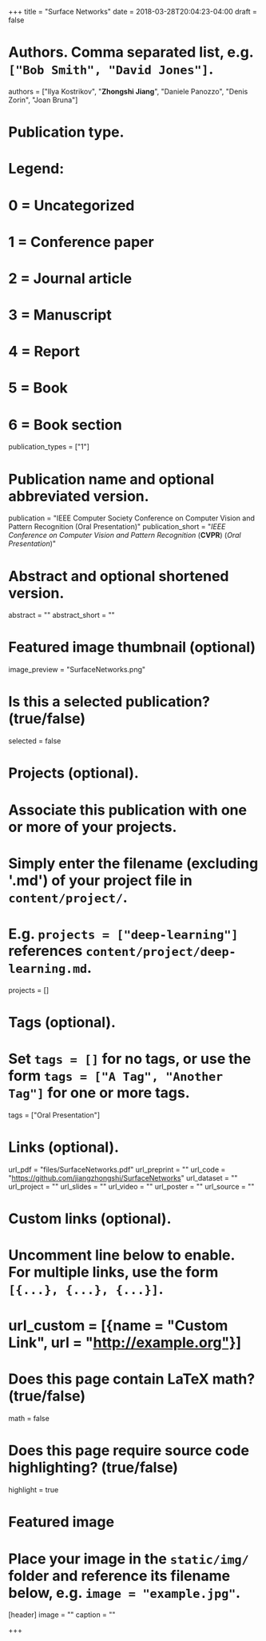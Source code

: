 +++
title = "Surface Networks"
date = 2018-03-28T20:04:23-04:00
draft = false

# Authors. Comma separated list, e.g. `["Bob Smith", "David Jones"]`.
authors = ["Ilya Kostrikov", "**Zhongshi Jiang**", "Daniele Panozzo", "Denis Zorin", "Joan Bruna"]

# Publication type.
# Legend:
# 0 = Uncategorized
# 1 = Conference paper
# 2 = Journal article
# 3 = Manuscript
# 4 = Report
# 5 = Book
# 6 = Book section
publication_types = ["1"]

# Publication name and optional abbreviated version.
publication = "IEEE Computer Society Conference on Computer Vision and Pattern Recognition (Oral Presentation)"
publication_short = "*IEEE Conference on Computer Vision and Pattern Recognition* (**CVPR**) (*Oral Presentation*)"

# Abstract and optional shortened version.
abstract = ""
abstract_short = ""

# Featured image thumbnail (optional)
image_preview = "SurfaceNetworks.png"

# Is this a selected publication? (true/false)
selected = false

# Projects (optional).
#   Associate this publication with one or more of your projects.
#   Simply enter the filename (excluding '.md') of your project file in `content/project/`.
#   E.g. `projects = ["deep-learning"]` references `content/project/deep-learning.md`.
projects = []

# Tags (optional).
#   Set `tags = []` for no tags, or use the form `tags = ["A Tag", "Another Tag"]` for one or more tags.
tags = ["Oral Presentation"]

# Links (optional).
url_pdf = "files/SurfaceNetworks.pdf"
url_preprint = ""
url_code = "https://github.com/jiangzhongshi/SurfaceNetworks"
url_dataset = ""
url_project = ""
url_slides = ""
url_video = ""
url_poster = ""
url_source = ""

# Custom links (optional).
#   Uncomment line below to enable. For multiple links, use the form `[{...}, {...}, {...}]`.
# url_custom = [{name = "Custom Link", url = "http://example.org"}]

# Does this page contain LaTeX math? (true/false)
math = false

# Does this page require source code highlighting? (true/false)
highlight = true

# Featured image
# Place your image in the `static/img/` folder and reference its filename below, e.g. `image = "example.jpg"`.
[header]
image = ""
caption = ""

+++
